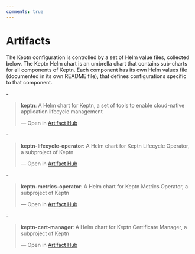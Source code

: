 ```yaml
---
comments: true
---
```


# Artifacts

The Keptn configuration is controlled by a set of Helm value files,
collected below.
The Keptn Helm chart is an umbrella chart
that contains sub-charts for all components of Keptn.
Each component has its own Helm values file
(documented in its own README file),
that defines configurations specific to that component.

<div class="grid cards" markdown>
 - <div class="artifacthub-widget" data-url="https://artifacthub.io/packages/helm/lifecycle-toolkit/keptn" data-theme="light" data-header="true" data-stars="true" data-responsive="false"><blockquote><p lang="en" dir="ltr"><b>keptn</b>: A Helm chart for Keptn, a set of tools to enable cloud-native application lifecycle management</p>&mdash; Open in <a href="https://artifacthub.io/packages/helm/lifecycle-toolkit/keptn">Artifact Hub</a></blockquote></div><script async src="https://artifacthub.io/artifacthub-widget.js"></script>
 - <div class="artifacthub-widget" data-url="https://artifacthub.io/packages/helm/lifecycle-toolkit/keptn-lifecycle-operator" data-theme="light" data-header="true" data-stars="true" data-responsive="false"><blockquote><p lang="en" dir="ltr"><b>keptn-lifecycle-operator</b>: A Helm chart for Keptn Lifecycle Operator, a subproject of Keptn</p>&mdash; Open in <a href="https://artifacthub.io/packages/helm/lifecycle-toolkit/keptn-lifecycle-operator">Artifact Hub</a></blockquote></div><script async src="https://artifacthub.io/artifacthub-widget.js"></script>
 - <div class="artifacthub-widget" data-url="https://artifacthub.io/packages/helm/lifecycle-toolkit/keptn-metrics-operator" data-theme="light" data-header="true" data-stars="true" data-responsive="false"><blockquote><p lang="en" dir="ltr"><b>keptn-metrics-operator</b>: A Helm chart for Keptn Metrics Operator, a subproject of Keptn</p>&mdash; Open in <a href="https://artifacthub.io/packages/helm/lifecycle-toolkit/keptn-metrics-operator">Artifact Hub</a></blockquote></div><script async src="https://artifacthub.io/artifacthub-widget.js"></script>
 - <div class="artifacthub-widget" data-url="https://artifacthub.io/packages/helm/lifecycle-toolkit/keptn-cert-manager" data-theme="light" data-header="true" data-stars="true" data-responsive="false"><blockquote><p lang="en" dir="ltr"><b>keptn-cert-manager</b>: A Helm chart for Keptn Certificate Manager, a subproject of Keptn</p>&mdash; Open in <a href="https://artifacthub.io/packages/helm/lifecycle-toolkit/keptn-cert-manager">Artifact Hub</a></blockquote></div><script async src="https://artifacthub.io/artifacthub-widget.js"></script>
</div>